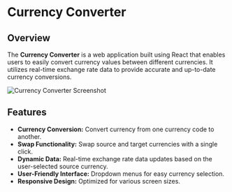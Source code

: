# Currency Converter

## Overview

The **Currency Converter** is a web application built using React that enables users to easily convert currency values between different currencies. It utilizes real-time exchange rate data to provide accurate and up-to-date currency conversions.

![Currency Converter Screenshot](https://i.ibb.co/QpfZQXp/Screenshot-27.png)

## Features

- **Currency Conversion:** Convert currency from one currency code to another.
- **Swap Functionality:** Swap source and target currencies with a single click.
- **Dynamic Data:** Real-time exchange rate data updates based on the user-selected source currency.
- **User-Friendly Interface:** Dropdown menus for easy currency selection.
- **Responsive Design:** Optimized for various screen sizes.

